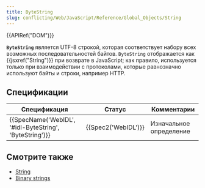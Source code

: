 ```yaml
---
title: ByteString
slug: conflicting/Web/JavaScript/Reference/Global_Objects/String
---
```


{{APIRef("DOM")}}

**`ByteString`** является UTF-8 строкой, которая соответствует набору всех возможных последовательностей байтов. `ByteString` отображается как {{jsxref("String")}} при возврате в JavaScript; как правило, используется только при взаимодействии с протоколами, которые равнозначно используют байты и строки, например HTTP.

## Спецификации

| Спецификация                                                             | Статус                   | Комментарии             |
| ------------------------------------------------------------------------ | ------------------------ | ----------------------- |
| {{SpecName('WebIDL', '#idl-ByteString', 'ByteString')}} | {{Spec2('WebIDL')}} | Изначальное определение |

## Смотрите также

- [String](/ru/docs/Web/JavaScript/Reference/Global_Objects/String "/ru/docs/Web/API/DOMString")
- [Binary strings](/ru/docs/Web/API/DOMString/Binary)
